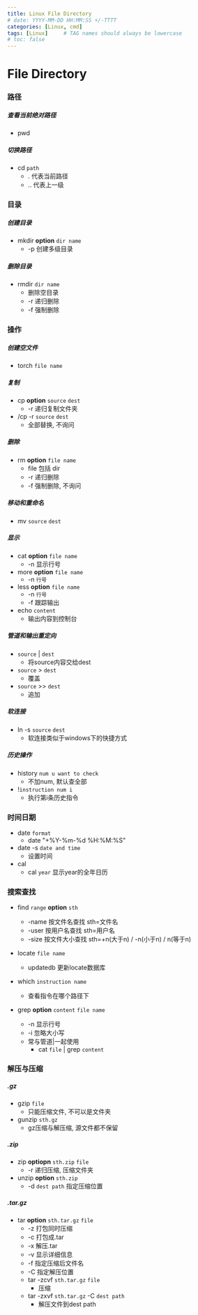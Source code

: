 ```yaml
---
title: Linux File Directory
# date: YYYY-MM-DD HH:MM:SS +/-TTTT
categories: [Linux, cmd]
tags: [Linux]     # TAG names should always be lowercase
# toc: false
---
```


# File Directory


### 路径
##### 查看当前绝对路径
- pwd

##### 切换路径
- cd `path`
  - . 代表当前路径
  - .. 代表上一级

### 目录
##### 创建目录
- mkdir **option** `dir name`
  - -p 创建多级目录

##### 删除目录
- rmdir `dir name`
  - 删除空目录
  - -r 递归删除
  - -f 强制删除

### 操作
##### 创建空文件
- torch `file name`

##### 复制
- cp **option** `source` `dest`
  - -r 递归复制文件夹
- /cp -r `source` `dest`
  - 全部替换, 不询问

##### 删除
- rm **option** `file name`
  - file 包括 dir
  - -r 递归删除
  - -f 强制删除, 不询问

##### 移动和重命名
- mv `source` `dest`

##### 显示
- cat **option** `file name`
  - -n 显示行号
- more **option** `file name`
  - -n `行号`
- less **option** `file name`
  - -n `行号`
  - -f 跟踪输出
- echo `content`
  - 输出内容到控制台

##### 管道和输出重定向
- `source` | `dest`
  - 将source内容交给dest
- `source` > `dest` 
  - 覆盖
- `source` >> `dest` 
  - 追加  

##### 软连接
- ln -s `source` `dest`
  - 软连接类似于windows下的快捷方式

##### 历史操作
- history `num u want to check`
  - 不加num, 默认查全部
- !`instruction num i`
  - 执行第i条历史指令

### 时间日期
- date `format`
  - date "+%Y-%m-%d %H:%M:%S"
- date -s `date and time`
  - 设置时间
- cal
  - cal `year` 显示year的全年日历

### 搜索查找
- find `range` **option** `sth`
  - -name 按文件名查找 sth=文件名
  - -user 按用户名查找 sth=用户名
  - -size 按文件大小查找 sth=+n(大于n) / -n(小于n) / n(等于n)

- locate `file name`
  - updatedb 更新locate数据库

- which `instruction name`
  - 查看指令在哪个路径下

- grep **option** `content` `file name`
  - -n 显示行号
  - -i 忽略大小写
  - 常与管道|一起使用
    - cat `file` | grep `content`

### 解压与压缩
##### .gz
- gzip `file`
  - 只能压缩文件, 不可以是文件夹
- gunzip `sth.gz`
  - gz压缩与解压缩, 源文件都不保留

##### .zip
- zip **optiopn** `sth.zip` `file`
  - -r 递归压缩, 压缩文件夹
- unzip **option** `sth.zip`
  - -d `dest path` 指定压缩位置

##### .tar.gz
- tar **option** `sth.tar.gz` `file`
  - -z 打包同时压缩
  - -c 打包成.tar
  - -x 解压.tar
  - -v 显示详细信息
  - -f 指定压缩后文件名
  - -C 指定解压位置
  - tar -zcvf `sth.tar.gz` `file`
    - 压缩
  - tar -zxvf `sth.tar.gz` -C `dest path`
    - 解压文件到dest path


